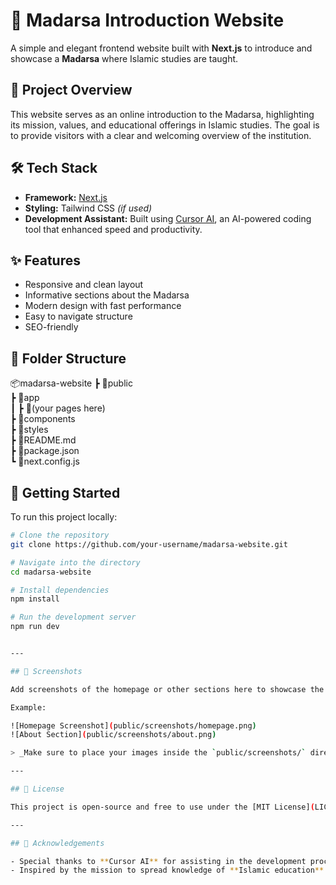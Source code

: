 # 🕌 Madarsa Introduction Website

A simple and elegant frontend website built with **Next.js** to introduce and showcase a **Madarsa** where Islamic studies are taught.

## 📌 Project Overview

This website serves as an online introduction to the Madarsa, highlighting its mission, values, and educational offerings in Islamic studies. The goal is to provide visitors with a clear and welcoming overview of the institution.

## 🛠️ Tech Stack

- **Framework:** [Next.js](https://nextjs.org/)
- **Styling:** Tailwind CSS *(if used)*
- **Development Assistant:** Built using [Cursor AI](https://cursor.so), an AI-powered coding tool that enhanced speed and productivity.

## ✨ Features

- Responsive and clean layout
- Informative sections about the Madarsa
- Modern design with fast performance
- Easy to navigate structure
- SEO-friendly

## 📂 Folder Structure
📦madarsa-website
┣ 📂public </br>
┣ 📂app  </br>
┃ ┣ 📂(your pages here) </br>
┣ 📂components  </br>
┣ 📂styles  </br>
┣ 📄README.md  </br>
┣ 📄package.json  </br>
┗ 📄next.config.js  </br>

## 🚀 Getting Started

To run this project locally:

```bash
# Clone the repository
git clone https://github.com/your-username/madarsa-website.git

# Navigate into the directory
cd madarsa-website

# Install dependencies
npm install

# Run the development server
npm run dev


---

## 📸 Screenshots

Add screenshots of the homepage or other sections here to showcase the design.

Example:

![Homepage Screenshot](public/screenshots/homepage.png)
![About Section](public/screenshots/about.png)

> _Make sure to place your images inside the `public/screenshots/` directory or update the path accordingly._

---

## 📃 License

This project is open-source and free to use under the [MIT License](LICENSE).

---

## 🤝 Acknowledgements

- Special thanks to **Cursor AI** for assisting in the development process.
- Inspired by the mission to spread knowledge of **Islamic education** digitally.


